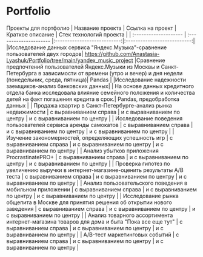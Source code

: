 # Portfolio
Проекты для портфолио
| Название проекта | Ссылка на проект | Краткое описание | Стек технологий проекта |
| :-------------------- | :--------------------- |:---------------------------:|:---------------------------:|
|Исследование данных сервиса "Яндекс.Музыка"-сравнение пользователей двух городов| https://github.com/Anastasia-Lyashuk/Portfolio/tree/main/yandex_music_project |Сравнение предпочтений пользователей Яндекс.Музыки из Москвы и Санкт-Петербурга в зависимости от времени (утро и вечер) и дня недели (понедельник, среда, пятница)| Pandas  |
|Исследование надежности заемщиков-анализ банковских данных| | На основе данных кредитного отдела банка исследовала влияние семейного положения и количества детей на факт погашения кредита в срок.| Pandas, предобработка данных |
| Продажа квартир в Санкт-Петербурге-анализ рынка недвижимости | с выравниванием справа | и с выравниванием по центру | и с выравниванием по центру |
| Исследование поведения пользователей сервиса аренды самокатов | с выравниванием справа | и с выравниванием по центру | и с выравниванием по центру |
| Изучение закономерностей, определяющих успешность игр | с выравниванием справа | и с выравниванием по центру | и с выравниванием по центру |
| Анализ убытков приложения ProcrastinatePRO+ | с выравниванием справа | и с выравниванием по центру | и с выравниванием по центру |
| Проверка гипотез по увеличению выручки в интернет-магазине-оценить результаты A/B теста | с выравниванием справа | и с выравниванием по центру | и с выравниванием по центру |
| Анализ пользовательского поведения в мобильном приложении | с выравниванием справа | и с выравниванием по центру | и с выравниванием по центру |
| Исследование рынка общепита в Москве для принятия решения об открытии нового заведения | с выравниванием справа | и с выравниванием по центру | и с выравниванием по центру |
| Анализ товарного ассортимента интернет-магазина товаров для дома и быта "Пока все еще тут"  | с выравниванием справа | и с выравниванием по центру | и с выравниванием по центру |
| A/B-тест маркетинговых событий  | с выравниванием справа | и с выравниванием по центру | и с выравниванием по центру |

